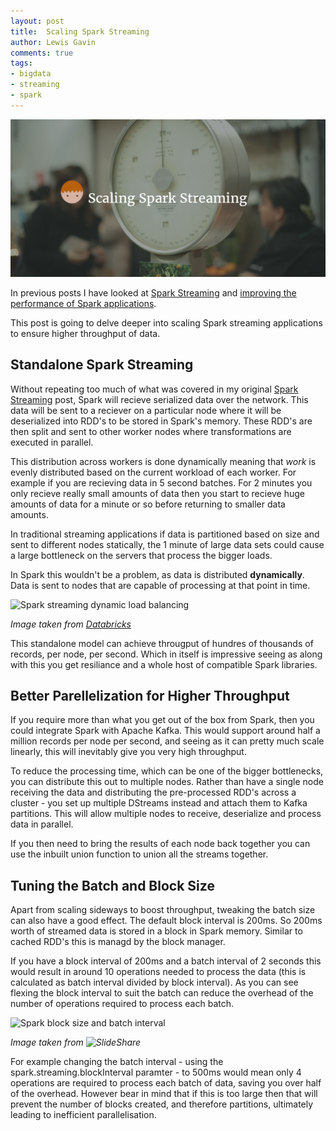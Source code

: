 ```yaml
--- 
layout: post 
title:  Scaling Spark Streaming
author: Lewis Gavin 
comments: true 
tags: 
- bigdata 
- streaming
- spark 
---
```


![Scaling Spark streaming](../images/scaling_spark.png)

In previous posts I have looked at [Spark Streaming](http://www.lewisgavin.co.uk/Spark-Streaming/) and [improving the performance of Spark applications](http://www.lewisgavin.co.uk/Spark-Performance/).

This post is going to delve deeper into scaling Spark streaming applications to ensure higher throughput of data.

## Standalone Spark Streaming

Without repeating too much of what was covered in my original [Spark Streaming](http://www.lewisgavin.co.uk/Spark-Streaming/) post, Spark will recieve serialized data over the network. This data will be sent to a reciever on a particular node where it will be deserialized into RDD's to be stored in Spark's memory. These RDD's are then split and sent to other worker nodes where transformations are executed in parallel.

This distribution across workers is done dynamically meaning that *work* is evenly distributed based on the current workload of each worker. For example if you are recieving data in 5 second batches. For 2 minutes you only recieve really small amounts of data then you start to recieve huge amounts of data for a minute or so before returning to smaller data amounts. 

In traditional streaming applications if data is partitioned based on size and sent to different nodes statically, the 1 minute of large data sets could cause a large bottleneck on the servers that process the bigger loads.

In Spark this wouldn't be a problem, as data is distributed **dynamically**. Data is sent to nodes that are capable of processing at that point in time.

![Spark streaming dynamic load balancing](https://img.readitlater.com/i/databricks.com/wp-content/uploads/2015/07/image31-1024x581/RS/w704.png?&ssl=1)

*Image taken from [Databricks](https://databricks.com/blog/2015/07/30/diving-into-apache-spark-streamings-execution-model.html)*

This standalone model can achieve througput of hundres of thousands of records, per node, per second. Which in itself is impressive seeing as along with this you get resiliance and a whole host of compatible Spark libraries.

## Better Parellelization for Higher Throughput

If you require more than what you get out of the box from Spark, then you could integrate Spark with Apache Kafka. This would support around half a million records per node per second, and seeing as it can pretty much scale linearly, this will inevitably give you very high throughput.

To reduce the processing time, which can be one of the bigger bottlenecks, you can distribute this out to multiple nodes. Rather than have a single node receiving the data and distributing the pre-processed RDD's across a cluster - you set up multiple DStreams instead and attach them to Kafka partitions. This will allow multiple nodes to receive, deserialize and process data in parallel.

If you then need to bring the results of each node back together you can use the inbuilt union function to union all the streams together.


## Tuning the Batch and Block Size

Apart from scaling sideways to boost throughput, tweaking the batch size can also have a good effect. The default block interval is 200ms. So 200ms worth of streamed data is stored in a block in Spark memory. Similar to cached RDD's this is managd by the block manager.

If you have a block interval of 200ms and a batch interval of 2 seconds this would result in around 10 operations needed to process the data (this is calculated as batch interval divided by block interval). As you can see flexing the block interval to suit the batch can reduce the overhead of the number of operations required to process each batch. 

![Spark block size and batch interval](http://image.slidesharecdn.com/anintroductiontospark-150306063744-conversion-gate01/95/an-introduction-to-spark-39-638.jpg?cb=1425624016)

*Image taken from ![SlideShare](http://www.slideshare.net/jlacefie/an-introduction-to-spark)*

For example changing the batch interval - using the spark.streaming.blockInterval paramter - to 500ms would mean only 4 operations are required to process each batch of data, saving you over half of the overhead. However bear in mind that if this is too large then that will prevent the number of blocks created, and therefore partitions, ultimately leading to inefficient parallelisation.





